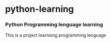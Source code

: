 # python-learning
<h3>Python Programming lenguage learning </h3>
   <p>This is a project learnisng programming lenguage </p>
